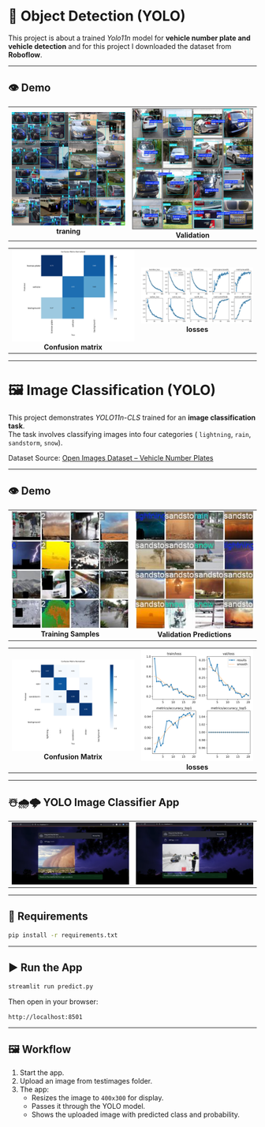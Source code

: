 # 🚗 Object Detection (YOLO)

This project is about a trained _Yolo11n_ model for **vehicle number plate and vehicle detection** and for this project I downloaded the dataset from **Roboflow**.

---

## 👁️ Demo

<table>
  <tr>
    <td style="text-align:center;">
      <img src="images/train_batch0.jpg" width="100%"/>
      <div><strong>traning</strong></div>
    </td>
    <td style="text-align:center;">
      <img src="images/val_batch0_labels.jpg" width="100%"/>
      <div><strong>Validation</strong></div>
    </td>
  </tr>
</table>
<table>
  <tr>
    <td style="text-align:center;">
      <img src="images/confusion_matrix_normalized.png" width="100%"/>
      <div><strong>Confusion matrix</strong></div>
    </td>
    <td style="text-align:center;">
      <img src="images/results.png" width="100%"/>
      <div><strong>losses</strong></div>
    </td>
  </tr>
</table>

---

# 🖼️ Image Classification (YOLO)

This project demonstrates _YOLO11n-CLS_ trained for an **image classification task**.  
The task involves classifying images into four categories ( `lightning`, `rain`, `sandstorm`, `snow`).

Dataset Source: [Open Images Dataset – Vehicle Number Plates](https://www.kaggle.com/datasets/jehanbhathena/weather-dataset)

---

## 👁️ Demo

<table>
  <tr>
    <td style="text-align:center;">
      <img src="images/train_batch1.jpg" width="100%"/>
      <div><strong>Training Samples</strong></div>
    </td>
    <td style="text-align:center;">
      <img src="images/val_classification.jpg" width="100%"/>
      <div><strong>Validation Predictions</strong></div>
    </td>
  </tr>
</table>

<table>
  <tr>
    <td style="text-align:center;">
      <img src="images/confusion_matrix_classification.png" width="100%"/>
      <div><strong>Confusion Matrix</strong></div>
    </td>
    <td style="text-align:center;">
      <img src="images/results_classification.png" width="100%"/>
      <div><strong>losses</strong></div>
    </td>
  </tr>
</table>

---

## ☃️🌧️🌩️ YOLO Image Classifier App

<table>
  <tr>
    <td style="text-align:center;">
      <img src="images/results3.png" width="100%"/>
      <div><strong></strong></div>
    </td>
    <td style="text-align:center;">
      <img src="images/results4.png" width="100%"/>
      <div><strong></strong></div>
    </td>
  </tr>
</table>

---

## 🧱 Requirements

```bash
pip install -r requirements.txt
```

---

## ▶️ Run the App

```bash
streamlit run predict.py
```

Then open in your browser:

```
http://localhost:8501
```

---

## 🖼️ Workflow

1. Start the app.
2. Upload an image from testimages folder.
3. The app:
   - Resizes the image to `400x300` for display.
   - Passes it through the YOLO model.
   - Shows the uploaded image with predicted class and probability.
